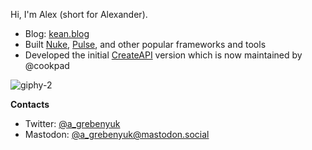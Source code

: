 Hi, I'm Alex (short for Alexander).

- Blog: [kean.blog](https://kean.blog)
- Built <a href="https://kean.github.io/nuke">Nuke</a>, <a href="https://github.com/kean/Pulse">Pulse</a>, and other popular frameworks and tools
- Developed the initial [CreateAPI](https://github.com/CreateAPI/CreateAPI) version which is now maintained by @cookpad

![giphy-2](https://github.com/kean/kean/assets/1567433/1496be0f-8d16-4f44-b992-56ada399e95d)

**Contacts**

- Twitter: [@a_grebenyuk](https://twitter.com/a_grebenyuk)
- Mastodon: [@a_grebenyuk@mastodon.social](https://mastodon.social/@a_grebenyuk)
